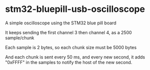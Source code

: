 # stm32-bluepill-usb-oscilloscope

A simple oscilloscope using the STM32 blue pill board

It keeps sending the first channel 3 then channel 4, as a 2500 sample/chunk

Each sample is 2 bytes, so each chunk size must be 5000 bytes

And each chunk is sent every 50 ms, and every new second, it adds "0xFFFF" in the samples to notify the host of the new second.


